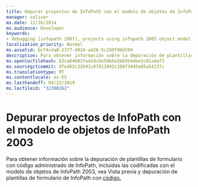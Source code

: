 ```yaml
---
title: Depurar proyectos de InfoPath con el modelo de objetos de InfoPath 2003
manager: soliver
ms.date: 11/16/2014
ms.audience: Developer
keywords:
- debugging [infopath 2007], projects using infopath 2003 object model,InfoPath 2007, debugging,projects [InfoPath 2007], debugging
localization_priority: Normal
ms.assetid: bcf4cda0-2377-4924-ad26-5c2d9f98d594
description: Para obtener información sobre la depuración de plantillas de formulario con código administrado de InfoPath, incluidas las codificadas con el modelo de objetos de InfoPath 2003, vea Vista previa y depuración de plantillas de formulario de InfoPath con código.
ms.openlocfilehash: b2ca646037a42dcbe50b5e2b65b4dee3c81adaf5
ms.sourcegitcommit: 8fe462c32b91c87911942c188f3445e85a54137c
ms.translationtype: MT
ms.contentlocale: es-ES
ms.lasthandoff: 04/23/2019
ms.locfileid: "32300262"
---
```

# <a name="debug-infopath-projects-using-the-infopath-2003-object-model"></a>Depurar proyectos de InfoPath con el modelo de objetos de InfoPath 2003

Para obtener información sobre la depuración de plantillas de formulario con código administrado de InfoPath, incluidas las codificadas con el modelo de objetos de InfoPath 2003, vea Vista previa y depuración de plantillas de formulario de InfoPath con [código.](how-to-preview-and-debug-infopath-form-templates-with-code.md)
  


